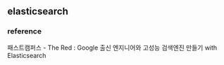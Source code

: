 ## elasticsearch


### reference
패스트캠퍼스 - The Red : Google 출신 엔지니어와 고성능 검색엔진 만들기 with Elasticsearch
